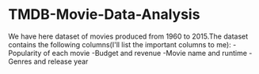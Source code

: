 # TMDB-Movie-Data-Analysis
We have here dataset of movies produced from 1960 to 2015.The dataset contains the following columns(I'll list the important columns to me): -Popularity of each movie -Budget and revenue -Movie name and runtime -Genres and release year
